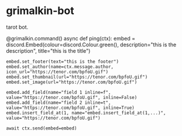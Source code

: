 # grimalkin-bot
tarot bot.

@grimalkin.command()
async def ping(ctx):
    embed = discord.Embed(colour=discord.Colour.green(), description="this is the description", title="this is the title")
    
    embed.set_footer(text="this is the footer")
    embed.set_author(name=ctx.message.author, icon_url="https://tenor.com/bpfoU.gif")
    embed.set_thumbnail(url="https://tenor.com/bpfoU.gif")
    embed.set_image(url="https://tenor.com/bpfoU.gif")

    embed.add_field(name="field 1 inline=f", value="https://tenor.com/bpfoU.gif", inline=False)
    embed.add_field(name="field 2 inline=t", value="https://tenor.com/bpfoU.gif", inline=True)
    embed.insert_field_at(1, name="embed.insert_field_at(1,...)", value="https://tenor.com/bpfoU.gif")

    await ctx.send(embed=embed)